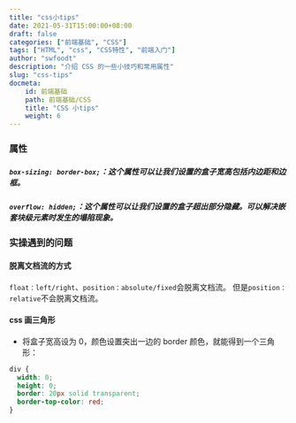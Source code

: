 ```yaml
---
title: "css小tips"
date: 2021-05-31T15:00:00+08:00
draft: false
categories: ["前端基础", "CSS"]
tags: ["HTML", "css", "CSS特性", "前端入门"]
author: "swfoodt"
description: "介绍 CSS 的一些小技巧和常用属性"
slug: "css-tips"
docmeta:
    id: 前端基础
    path: 前端基础/CSS
    title: "CSS 小tips"
    weight: 6
---
```

### 属性

##### `box-sizing: border-box;`：这个属性**可以让我们设置的盒子宽高包括内边距和边框**。

##### `overflow: hidden;`：这个属性可以让我们设置的盒子超出部分隐藏。**可以解决嵌套块级元素时发生的塌陷现象**。
<!--more-->
### 实操遇到的问题

#### 脱离文档流的方式

`float：left/right`、`position：absolute/fixed`会脱离文档流。
但是`position：relative`不会脱离文档流。

#### css 画三角形

- 将盒子宽高设为 0，颜色设置突出一边的 border 颜色，就能得到一个三角形：

```css
div {
  width: 0;
  height: 0;
  border: 20px solid transparent;
  border-top-color: red;
}
```
